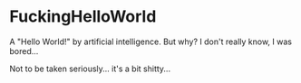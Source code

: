 # FuckingHelloWorld

A "Hello World!" by artificial intelligence. But why?  I don't really know, I was bored...

Not to be taken seriously... it's a bit shitty...